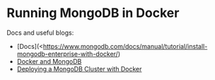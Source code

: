 # Running MongoDB in Docker

Docs and useful blogs:
- [Docs](<https://www.mongodb.com/docs/manual/tutorial/install-mongodb-enterprise-with-docker/)
- [Docker and MongoDB](https://www.mongodb.com/compatibility/docker)
- [Deploying a MongoDB Cluster with Docker](https://www.mongodb.com/compatibility/deploying-a-mongodb-cluster-with-docker)

